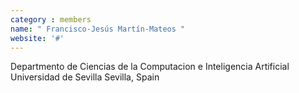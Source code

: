 ```yaml
---
category : members
name: " Francisco-Jesús Martín-Mateos " 
website: '#'
---
```

Departmento de Ciencias de la Computacion e Inteligencia
Artificial
Universidad de Sevilla
Sevilla, Spain

